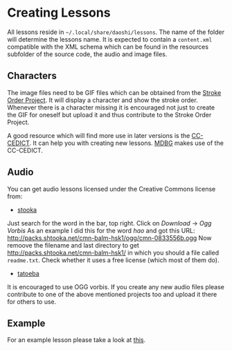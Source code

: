 # Creating Lessons

All lessons reside in `~/.local/share/daoshi/lessons`.
The name of the folder will determine the lessons name.
It is expected to contain a `content.xml` compatible with the XML schema which can be found in the resources subfolder of the source code, the audio and image files.

## Characters
The image files need to be GIF files which can be obtained from the [Stroke Order Project](https://commons.wikimedia.org/wiki/Commons:Stroke_Order_Project). It will display a character and show the stroke order.
Whenever there is a character missing it is encouraged not just to create the GIF for oneself but upload it and thus contribute to the Stroke Order Project.

A good resource which will find more use in later versions is the [CC-CEDICT](http://cc-cedict.org/wiki/). It can help you with creating new lessons. [MDBG](http://www.mdbg.net/chindict/chindict.php) makes use of the CC-CEDICT.

## Audio
You can get audio lessons licensed under the Creative Commons license from:

 * [stooka](http://shtooka.net)

Just search for the word in the bar, top right. Click on *Download* -> *Ogg Vorbis*
As an example I did this for the word *hao* and got this URL: http://packs.shtooka.net/cmn-balm-hsk1/ogg/cmn-0833556b.ogg
Now remoove the filename and last directory to get http://packs.shtooka.net/cmn-balm-hsk1/ in which you should a file called `readme.txt`. Check whether it uses a free license (which most of them do).

 * [tatoeba](http://tatoeba.org)

It is encouraged to use OGG vorbis.
If you create any new audio files please contribute to one of the above mentioned projects too and upload it there for others to use.

## Example
For an example lesson please take a look at [this](https://github.com/jubalh/daoshi-test-lesson).
